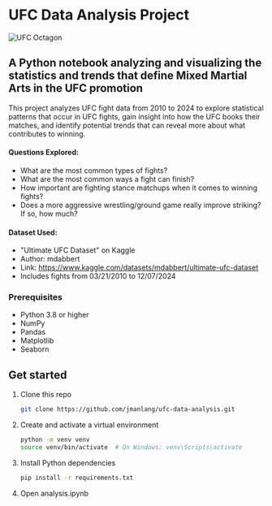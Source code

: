 # UFC Data Analysis Project
![UFC Octagon](https://upload.wikimedia.org/wikipedia/commons/a/aa/UFC_74_Respect_Bout.jpg "UFC Octagon")

## A Python notebook analyzing and visualizing the statistics and trends that define Mixed Martial Arts in the UFC promotion

This project analyzes UFC fight data from 2010 to 2024 to explore statistical patterns that occur in UFC fights, gain insight into how the UFC books their matches, and identify potential trends that can reveal more about what contributes to winning.

#### Questions Explored:
- What are the most common types of fights?
- What are the most common ways a fight can finish?
- How important are fighting stance matchups when it comes to winning fights?
- Does a more aggressive wrestling/ground game really improve striking? If so, how much?

#### Dataset Used:
- "Ultimate UFC Dataset" on Kaggle
- Author: mdabbert
- Link: https://www.kaggle.com/datasets/mdabbert/ultimate-ufc-dataset
- Includes fights from 03/21/2010 to 12/07/2024

### Prerequisites

- Python 3.8 or higher  
- NumPy  
- Pandas  
- Matplotlib  
- Seaborn

## Get started
1.  Clone this repo
    ```sh
    git clone https://github.com/jmanlang/ufc-data-analysis.git
    ```
2. Create and activate a virtual environment
    ```sh
    python -m venv venv
    source venv/bin/activate  # On Windows: venv\Scripts\activate
    ```
3. Install Python dependencies
    ```sh
    pip install -r requirements.txt
    ```
4. Open analysis.ipynb